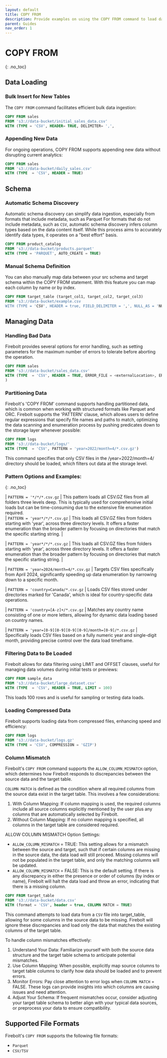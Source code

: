 ```yaml
---
layout: default
title: COPY FROM
description: Provide examples on using the COPY FROM command to load data into Firebolt
parent: Guides
nav_order: 1
---
```

# COPY FROM
{: .no_toc}

## Data Loading
### Bulk Insert for New Tables
The `COPY FROM` command facilitates efficient bulk data ingestion: 

```sql
COPY FROM sales
FROM 's3://data-bucket/initial_sales_data.csv'
WITH (TYPE = 'CSV', HEADER= TRUE, DELIMITER= ',', 
```
### Appending New Data
For ongoing operations, COPY FROM supports appending new data without disrupting current analytics:

```sql
COPY FROM sales
FROM 's3://data-bucket/daily_sales.csv'
WITH (TYPE  = 'CSV', HEADER = TRUE)
```

## Schema
### Automatic Schema Discovery
Automatic schema discovery can simplify data ingestion, especially from formats that include metadata, such as Parquet For formats that do not include metadata, such as `CSV`, automatic schema discovery infers column types based on the data content itself. While this process aims to accurately identify data types, it operates on a "best effort" basis.

```sql
COPY FROM product_catalog
FROM 's3://data-bucket/products.parquet'
WITH (TYPE = 'PARQUET', AUTO_CREATE = TRUE)
```

### Manual Schema Definition
You can also manually map data between your src schema and target schema within the COPY FROM statement. With this feature you can map each column by name or by index.

```sql
COPY FROM target_table (target_col1, target_col2, target_col3)
FROM 's3://data-bucket/example.csv
WITH (TYPE = 'CSV', HEADER = true, FIELD_DELIMITER = ',', NULL_AS = 'NULL');
```
## Managing Data
### Handling Bad Data
Firebolt provides several options for error handling, such as setting parameters for the maximum number of errors to tolerate before aborting the operation.

```sql
COPY FROM sales
FROM 's3://data-bucket/sales_data.csv'
WITH (TYPE  = 'CSV', HEADER = TRUE, ERROR_FILE = <externalLocation>, ERROR_FILE_CREDENTIALS = <credentials>, MAX_ERRORS_PER_FILE = 5
)
```

### Partitioning Data
Firebolt's 'COPY FROM' command supports  handling partitioned data, which is common when working with structured formats like Parquet and ORC. Firebolt supports the 'PATTERN' clause, which allows users to define regular expressions that specify file names and paths to match, optimizing the data scanning and enumeration process by pushing predicates down to the storage layer whenever possible:

```sql
COPY FROM logs
FROM 's3://data-bucket/logs/'
WITH (TYPE  = 'CSV', PATTERN = 'year=2022/month=4/*.csv.gz')
```
This command specifies that only CSV files in the /year=2022/month=4/ directory should be loaded, which filters out data at the storage level.

### Pattern Options and Examples:
{: .no_toc} 

| `PATTERN = '*/*/*.csv.gz`                              | This pattern loads all CSV.GZ files from all folders three levels deep. This is typically used for comprehensive initial loads but can be time-consuming due to the extensive file enumeration required.                                                                                                                
| `PATTERN = 'year*/*/*.csv.gz`                      | This loads all CSV.GZ files from folders starting with 'year', across three directory levels. It offers a faster enumeration than the broader pattern by focusing on directories that match the specific starting string. | 

| `PATTERN = 'year*/*/*.csv.gz`                      | This loads all CSV.GZ files from folders starting with 'year', across three directory levels. It offers a faster enumeration than the broader pattern by focusing on directories that match the specific starting string. | 

| `PATTERN = 'year=2024/month=4/*.csv.gz`                      | Targets CSV files specifically from April 2024, significantly speeding up data enumeration by narrowing down to a specific month.

| `PATTERN = 'country=Canada/*.csv.gz`                      | Loads CSV files stored under directories marked for 'Canada', which is ideal for country-specific data operations.

| `PATTERN = 'country=[A-z]+/*.csv.gz`                      | Matches any country name consisting of one or more letters, allowing for dynamic data loading based on country names.

| `PATTERN = 'year=[0-9][0-9][0-9][0-9]/month=[0-9]/*.csv.gz`                      | Specifically loads CSV files based on a fully numeric year and single-digit month, providing precise control over the data load timeframe.

### Filtering Data to Be Loaded
Firebolt allows for data filtering using LIMIT and OFFSET clauses, useful for managing data volumes during initial tests or previews:

```sql
COPY FROM sample_data
FROM 's3://data-bucket/large_dataset.csv'
WITH (TYPE  = 'CSV', HEADER = TRUE, LIMIT = 100)
```

This loads 100 rows and is useful for sampling or testing data loads.

### Loading Compressed Data
Firebolt supports loading data from compressed files, enhancing speed and efficiency:

```sql
COPY FROM logs
FROM 's3://data-bucket/logs.gz'
WITH (TYPE = 'CSV', COMPRESSION = 'GZIP')
```

### Column Mismatch
Firebolt's `COPY FROM` command supports the `ALLOW_COLUMN_MISMATCH` option, which determines how Firebolt responds to discrepancies between the source data and the target table.

`COLUMN MATCH` is defined as the condition where all required columns from the source data exist in the target table. This involves a few considerations:
1. With Column Mapping: If column mapping is used, the required columns include all source columns explicitly mentioned by the user plus any columns that are automatically selected by Firebolt.
2. Without Column Mapping: If no column mapping is specified, all columns in the target table are considered required.

ALLOW COLUMN MISMATCH Option Settings:
* `ALLOW_COLUMN_MISMATCH` = TRUE: This setting allows for a mismatch between the source and target, such that if certain columns are missing in the source data, the data load will still proceed. Missing columns will not be populated in the target table, and only the matching columns will be updated.
* `ALLOW_COLUMN_MISMATCH` = FALSE: This is the default setting. If there is any discrepancy in either the presence or order of columns (by index or name), Firebolt will halt the data load and throw an error, indicating that there is a missing column.

```sql
COPY FROM target_table
FROM 's3://data-bucket/data.csv'
WITH (format = 'CSV', header = true, COLUMN MATCH = TRUE)
```
This command attempts to load data from a `CSV` file into target_table, allowing for some columns in the source data to be missing. Firebolt will ignore these discrepancies and load only the data that matches the existing columns of the target table.

To handle column mismatches effectively:
1. Understand Your Data: Familiarize yourself with both the source data structure and the target table schema to anticipate potential mismatches.
2. Use Column Mapping: When possible, explicitly map source columns to target table columns to clarify how data should be loaded and to prevent errors.
3. Monitor Errors: Pay close attention to error logs when `COLUMN MATCH` = FALSE. These logs can provide insights into which columns are causing issues and need attention.
4. Adjust Your Schema: If frequent mismatches occur, consider adjusting your target table schema to better align with your typical data sources, or preprocess your data to ensure compatibility.

## Supported File Formats
Firebolt's `COPY FROM` supports the following file formats:
* `Parquet`
* `CSV/TSV`
